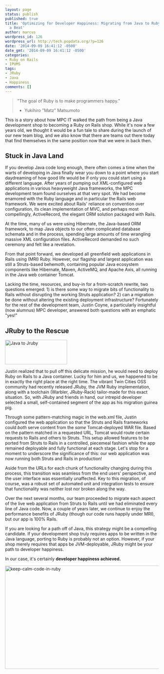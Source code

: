 ```yaml
---
layout: page
status: publish
published: true
title: 'Optimizing for Developer Happiness: Migrating from Java to Ruby Without Missing
  a Beat'
author: marcus
wordpress_id: 126
wordpress_url: http://tech.popdata.org/?p=126
date: '2014-09-09 16:41:12 -0500'
date_gmt: '2014-09-09 16:41:12 -0500'
categories:
- Ruby on Rails
- IPUMS
tags:
- JRuby
- Java
- Happiness
comments: []
---
```


>"The goal of Ruby is to make programmers happy."
> - Yukihiro "Matz" Matsumoto

This is a story about how MPC IT walked the path from being a Java development shop to becoming a Ruby on Rails shop.  While it's now a few years old, we thought it would be a fun tale to share during the launch of our new team blog, and we also know that there are teams out there today that find themselves in the same position now that we were in back then.

## Stuck in Java Land

If you develop Java code long enough, there often comes a time when the warts of developing in Java finally wear you down to a point where you start daydreaming of how good life would be if only you could start using a different language.  After years of pumping out XML-configured web applications in various heavyweight Java frameworks, the MPC development team found ourselves at that very spot.  We had become enamored with the Ruby language and in particular the Rails web framework. We were excited about Rails' reliance on convention over configuration, its clean implementation of MVC, and perhaps most compellingly, ActiveRecord, the elegant ORM solution packaged with Rails.

At the time, many of us were using Hibernate, the Java-based ORM framework, to map Java objects to our often complicated database schemata and in the process, spending large amounts of time wrangling massive XML configuration files. ActiveRecord demanded no such ceremony and felt like a revelation.

From that point forward, we developed all greenfield web applications in Rails using (MRI) Ruby. However, our flagship and largest application was still a Struts-based behemoth, containing popular Java ecosystem components like Hibernate, Maven, ActiveMQ, and Apache Axis, all running in the Java web container Tomcat.

Lacking the time, resources, and buy-in for a from-scratch rewrite, two questions emerged: 1) is there some way to migrate bits of functionality to Rails without disrupting the working Struts application? 2) can a migration be done without altering the existing deployment infrastructure? Fortunately for the rest of the development team, Justin Coyne, a particularly insightful (now alumnus) MPC developer, answered both questions with an emphatic "yes!"

## JRuby to the Rescue

<a href="http://tech.popdata.org/wp-content/uploads/2014/09/java_jruby1.png"><img class="alignright wp-image-128 size-full" src="http://tech.popdata.org/wp-content/uploads/2014/09/java_jruby1.png" alt="Java to Jruby" width="203" height="80" /></a>

Justin realized that to pull off this delicate mission, he would need to deploy Ruby on Rails to a Java container. Lucky for him and us, we happened to be in exactly the right place at the right time.  The vibrant Twin Cities OSS community had recently released JRuby, the JVM Ruby implementation, along with a toolchain (Warbler, JRuby-Rack) tailor-made for this exact situation. So, with JRuby and friends in hand, our intrepid developer selected a small, self-contained segment of the app as his migration guinea pig.

Through some pattern-matching magic in the web.xml file, Justin configured the web application so that the Struts and Rails frameworks could <em>both</em> serve content from the <em>same</em> Tomcat-deployed WAR file. Based on the pattern matched in a requested URL, Tomcat would route certain requests to Rails and others to Struts. This setup allowed features to be ported from Struts to Rails in a controlled, piecemeal fashion while the app remained deployable and fully functional at each stage.  Let's stop for a moment to underscore the significance of this: our web application was now running both Struts and Rails in production!

Aside from the URLs for each chunk of functionality changing during this process, this transition was seamless from the end users' perspective, and the user interface was essentially unaffected. Key to this migration, of course, was a robust set of automated unit and integration tests to ensure that functionality was neither lost nor broken along the way.

Over the next several months, our team proceeded to migrate each aspect of the live web application from Struts to Rails until we had eliminated every line of Java code. Now, a couple of years later, we continue to enjoy the performance benefits of JRuby (though our code runs happily under MRI), but our app is 100% Rails.

If you are looking for a path off of Java, this strategy might be a compelling candidate.  If your development shop truly requires apps to be written in the Java language, porting to Ruby is probably not an option. However, if your shop merely requires that apps be JVM-deployable, JRuby might be your path to developer happiness.

In our case, it's certainly <strong>developer happiness achieved.</strong>

<a href="http://tech.popdata.org/wp-content/uploads/2014/09/keep-calm-code-in-ruby-e1411412083867.png"><img class="alignnone size-full wp-image-140" src="http://tech.popdata.org/wp-content/uploads/2014/09/keep-calm-code-in-ruby-e1411412083867.png" alt="keep-calm-code-in-ruby" width="600" height="338" /></a>

